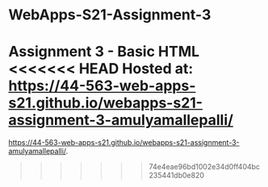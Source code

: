 # WebApps-S21-Assignment-3
Assignment 3 - Basic HTML
<<<<<<< HEAD
 Hosted at: https://44-563-web-apps-s21.github.io/webapps-s21-assignment-3-amulyamallepalli/
=======
https://44-563-web-apps-s21.github.io/webapps-s21-assignment-3-amulyamallepalli/.
>>>>>>> 74e4eae96bd1002e34d0ff404bc235441db0e820
